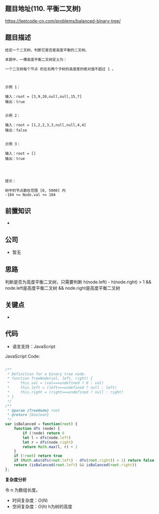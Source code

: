 
## 题目地址(110. 平衡二叉树)

https://leetcode-cn.com/problems/balanced-binary-tree/

## 题目描述

```
给定一个二叉树，判断它是否是高度平衡的二叉树。

本题中，一棵高度平衡二叉树定义为：

一个二叉树每个节点 的左右两个子树的高度差的绝对值不超过 1 。

 

示例 1：

输入：root = [3,9,20,null,null,15,7]
输出：true


示例 2：

输入：root = [1,2,2,3,3,null,null,4,4]
输出：false


示例 3：

输入：root = []
输出：true


 

提示：

树中的节点数在范围 [0, 5000] 内
-104 <= Node.val <= 104
```

## 前置知识

- 

## 公司

- 暂无

## 思路

判断是否为高度平衡二叉树，只需要判断 h(node.left) - h(node.right) > 1 && node.left是高度平衡二叉树 && node.right是高度平衡二叉树

## 关键点

-  

## 代码

- 语言支持：JavaScript

JavaScript Code:

```javascript

/**
 * Definition for a binary tree node.
 * function TreeNode(val, left, right) {
 *     this.val = (val===undefined ? 0 : val)
 *     this.left = (left===undefined ? null : left)
 *     this.right = (right===undefined ? null : right)
 * }
 */
/**
 * @param {TreeNode} root
 * @return {boolean}
 */
var isBalanced = function(root) {
    function dfs (node) {
        if (!node) return 0
        let l = dfs(node.left)
        let r = dfs(node.right)
        return Math.max(l, r) + 1
    }
    if (!root) return true
    if (Math.abs(dfs(root.left) - dfs(root.right)) > 1) return false
    return (isBalanced(root.left) && isBalanced(root.right))
};

```


**复杂度分析**

令 n 为数组长度。

- 时间复杂度：$O(N)$
- 空间复杂度：$O(h)$ h为树的高度


